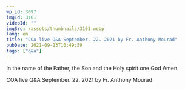 ```yaml
---
wp_id: 3097
imgId: 3101
videoId: ""
imgSrc: /assets/thumbnails/3101.webp
lang: en
title: "COA live Q&A September. 22. 2021 by Fr. Anthony Mourad"
pubDate: 2021-09-23T10:49:59
tags: ["q&a"]
---
```


<!-- page: 6 -->

<p>In the name of the Father, the Son and the Holy spirit one God Amen.</p>
<p>COA live Q&amp;A September. 22. 2021 by Fr. Anthony Mourad</p>
